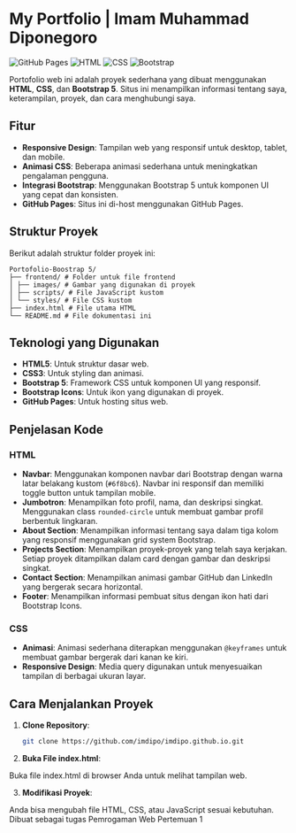 # My Portfolio | Imam Muhammad Diponegoro

![GitHub Pages](https://img.shields.io/badge/GitHub-Pages-blue)
![HTML](https://img.shields.io/badge/HTML-5-orange)
![CSS](https://img.shields.io/badge/CSS-3-blue)
![Bootstrap](https://img.shields.io/badge/Bootstrap-5.3.2-purple)

Portofolio web ini adalah proyek sederhana yang dibuat menggunakan **HTML**, **CSS**, dan **Bootstrap 5**. Situs ini menampilkan informasi tentang saya, keterampilan, proyek, dan cara menghubungi saya.

## Fitur

- **Responsive Design**: Tampilan web yang responsif untuk desktop, tablet, dan mobile.
- **Animasi CSS**: Beberapa animasi sederhana untuk meningkatkan pengalaman pengguna.
- **Integrasi Bootstrap**: Menggunakan Bootstrap 5 untuk komponen UI yang cepat dan konsisten.
- **GitHub Pages**: Situs ini di-host menggunakan GitHub Pages.

## Struktur Proyek

Berikut adalah struktur folder proyek ini:
```
Portofolio-Boostrap 5/
├── frontend/ # Folder untuk file frontend
│ ├── images/ # Gambar yang digunakan di proyek
│ ├── scripts/ # File JavaScript kustom
│ └── styles/ # File CSS kustom
├── index.html # File utama HTML
└── README.md # File dokumentasi ini
```


## Teknologi yang Digunakan

- **HTML5**: Untuk struktur dasar web.
- **CSS3**: Untuk styling dan animasi.
- **Bootstrap 5**: Framework CSS untuk komponen UI yang responsif.
- **Bootstrap Icons**: Untuk ikon yang digunakan di proyek.
- **GitHub Pages**: Untuk hosting situs web.

## Penjelasan Kode

### HTML
- **Navbar**: Menggunakan komponen navbar dari Bootstrap dengan warna latar belakang kustom (`#6f8bc6`). Navbar ini responsif dan memiliki toggle button untuk tampilan mobile.
- **Jumbotron**: Menampilkan foto profil, nama, dan deskripsi singkat. Menggunakan class `rounded-circle` untuk membuat gambar profil berbentuk lingkaran.
- **About Section**: Menampilkan informasi tentang saya dalam tiga kolom yang responsif menggunakan grid system Bootstrap.
- **Projects Section**: Menampilkan proyek-proyek yang telah saya kerjakan. Setiap proyek ditampilkan dalam card dengan gambar dan deskripsi singkat.
- **Contact Section**: Menampilkan animasi gambar GitHub dan LinkedIn yang bergerak secara horizontal.
- **Footer**: Menampilkan informasi pembuat situs dengan ikon hati dari Bootstrap Icons.

### CSS
- **Animasi**: Animasi sederhana diterapkan menggunakan `@keyframes` untuk membuat gambar bergerak dari kanan ke kiri.
- **Responsive Design**: Media query digunakan untuk menyesuaikan tampilan di berbagai ukuran layar.

## Cara Menjalankan Proyek

1. **Clone Repository**:
   ```bash
   git clone https://github.com/imdipo/imdipo.github.io.git
2. **Buka File index.html**:

Buka file index.html di browser Anda untuk melihat tampilan web.

3. **Modifikasi Proyek**:

Anda bisa mengubah file HTML, CSS, atau JavaScript sesuai kebutuhan.
<br>
Dibuat sebagai tugas Pemrogaman Web Pertemuan 1
